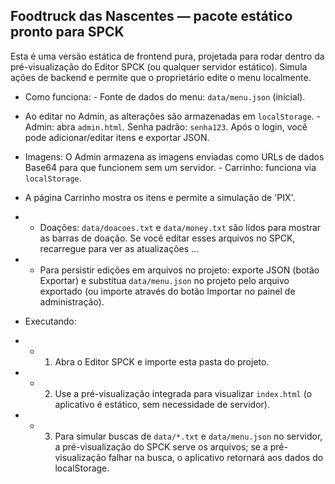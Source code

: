 Foodtruck das Nascentes — pacote estático pronto para SPCK
-------------------------------------------------- 

Esta é uma versão estática de frontend pura, projetada para rodar dentro da pré-visualização do Editor SPCK (ou qualquer servidor estático). Simula ações de backend e permite que o proprietário edite o menu localmente. 

- Como funciona: - Fonte de dados do menu: `data/menu.json` (inicial). 
- Ao editar no Admin, as alterações são armazenadas em `localStorage`. - Admin: abra `admin.html`. Senha padrão: `senha123`. Após o login, você pode adicionar/editar itens e exportar JSON.

- Imagens: O Admin armazena as imagens enviadas como URLs de dados Base64 para que funcionem sem um servidor. - Carrinho: funciona via `localStorage`.

- A página Carrinho mostra os itens e permite a simulação de 'PIX'.
- - Doações: `data/doacoes.txt` e `data/money.txt` são lidos para mostrar as barras de doação. Se você editar esses arquivos no SPCK, recarregue para ver as atualizações ...
- - Para persistir edições em arquivos no projeto: exporte JSON (botão Exportar) e substitua `data/menu.json` no projeto pelo arquivo exportado (ou importe através do botão Importar no painel de administração). 
- Executando:
- - 1. Abra o Editor SPCK e importe esta pasta do projeto.
- - 2. Use a pré-visualização integrada para visualizar `index.html` (o aplicativo é estático, sem necessidade de servidor).
- - 3. Para simular buscas de `data/*.txt` e `data/menu.json` no servidor, a pré-visualização do SPCK serve os arquivos; se a pré-visualização falhar na busca, o aplicativo retornará aos dados do localStorage.